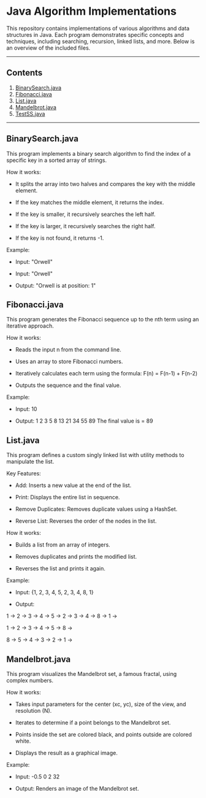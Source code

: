 # Java Algorithm Implementations

This repository contains implementations of various algorithms and data structures in Java. Each program demonstrates specific concepts and techniques, including searching, recursion, linked lists, and more. Below is an overview of the included files.

---

## Contents

1. [BinarySearch.java](#binarysearchjava)
2. [Fibonacci.java](#fibonaccijava)
3. [List.java](#listjava)
4. [Mandelbrot.java](#mandelbrotjava)
5. [TestSS.java](#testssjava)

---

## BinarySearch.java

This program implements a binary search algorithm to find the index of a specific key in a sorted array of strings.

How it works:

- It splits the array into two halves and compares the key with the middle element.
  
- If the key matches the middle element, it returns the index.
  
- If the key is smaller, it recursively searches the left half.

- If the key is larger, it recursively searches the right half.

- If the key is not found, it returns -1.
  
Example:

- Input: "Orwell"
  
- Input: "Orwell"
  
- Output: "Orwell is at position: 1"

## Fibonacci.java

This program generates the Fibonacci sequence up to the nth term using an iterative approach.

How it works:

- Reads the input n from the command line.

- Uses an array to store Fibonacci numbers.

- Iteratively calculates each term using the formula: F(n) = F(n-1) + F(n-2)

- Outputs the sequence and the final value.
  
Example:

- Input: 10
  
- Output: 1 2 3 5 8 13 21 34 55 89 The final value is = 89

## List.java

This program defines a custom singly linked list with utility methods to manipulate the list.

Key Features:

- Add: Inserts a new value at the end of the list.
  
- Print: Displays the entire list in sequence.

- Remove Duplicates: Removes duplicate values using a HashSet.

- Reverse List: Reverses the order of the nodes in the list.

How it works:

- Builds a list from an array of integers.

- Removes duplicates and prints the modified list.

- Reverses the list and prints it again.

Example:

- Input: {1, 2, 3, 4, 5, 2, 3, 4, 8, 1}

- Output:

1 -> 2 -> 3 -> 4 -> 5 -> 2 -> 3 -> 4 -> 8 -> 1 -> 

1 -> 2 -> 3 -> 4 -> 5 -> 8 -> 

8 -> 5 -> 4 -> 3 -> 2 -> 1 ->

## Mandelbrot.java

This program visualizes the Mandelbrot set, a famous fractal, using complex numbers.

How it works:

- Takes input parameters for the center (xc, yc), size of the view, and resolution (N).

- Iterates to determine if a point belongs to the Mandelbrot set.

- Points inside the set are colored black, and points outside are colored white.

- Displays the result as a graphical image.

Example:

- Input: -0.5 0 2 32

- Output: Renders an image of the Mandelbrot set.

